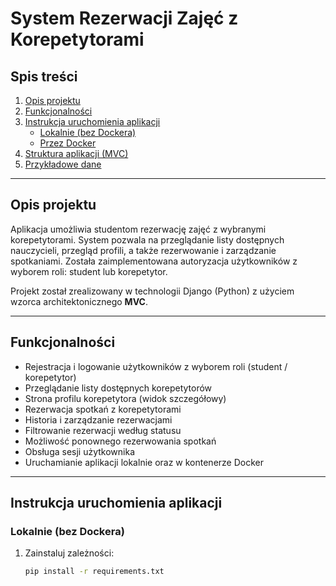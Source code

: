 # System Rezerwacji Zajęć z Korepetytorami

## Spis treści

1. [Opis projektu](#opis-projektu)  
2. [Funkcjonalności](#funkcjonalności)  
3. [Instrukcja uruchomienia aplikacji](#instrukcja-uruchomienia-aplikacji)  
   - [Lokalnie (bez Dockera)](#lokalnie-bez-dockera)  
   - [Przez Docker](#przez-docker)  
4. [Struktura aplikacji (MVC)](#struktura-aplikacji-mvc)  
5. [Przykładowe dane](#przykładowe-dane)  

---

## Opis projektu

Aplikacja umożliwia studentom rezerwację zajęć z wybranymi korepetytorami. System pozwala na przeglądanie listy dostępnych nauczycieli, przegląd profili, a także rezerwowanie i zarządzanie spotkaniami. Została zaimplementowana autoryzacja użytkowników z wyborem roli: student lub korepetytor.

Projekt został zrealizowany w technologii Django (Python) z użyciem wzorca architektonicznego **MVC**.

---

## Funkcjonalności

- Rejestracja i logowanie użytkowników z wyborem roli (student / korepetytor)
- Przeglądanie listy dostępnych korepetytorów
- Strona profilu korepetytora (widok szczegółowy)
- Rezerwacja spotkań z korepetytorami
- Historia i zarządzanie rezerwacjami
- Filtrowanie rezerwacji według statusu
- Możliwość ponownego rezerwowania spotkań
- Obsługa sesji użytkownika
- Uruchamianie aplikacji lokalnie oraz w kontenerze Docker

---

## Instrukcja uruchomienia aplikacji

### Lokalnie (bez Dockera)

1. Zainstaluj zależności:
   ```bash
   pip install -r requirements.txt
